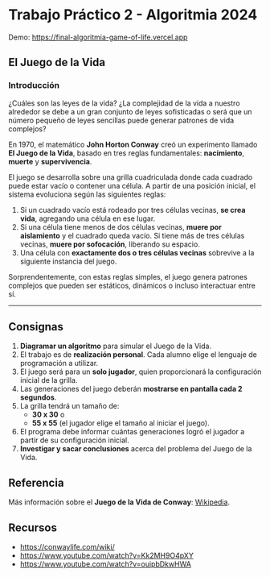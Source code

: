 # Trabajo Práctico 2 - Algoritmia 2024

Demo: https://final-algoritmia-game-of-life.vercel.app

## El Juego de la Vida

### Introducción

¿Cuáles son las leyes de la vida? ¿La complejidad de la vida a nuestro alrededor se debe a un gran conjunto de leyes sofisticadas o será que un número pequeño de leyes sencillas puede generar patrones de vida complejos?

En 1970, el matemático **John Horton Conway** creó un experimento llamado **El Juego de la Vida**, basado en tres reglas fundamentales: **nacimiento**, **muerte** y **supervivencia**.

El juego se desarrolla sobre una grilla cuadriculada donde cada cuadrado puede estar vacío o contener una célula. A partir de una posición inicial, el sistema evoluciona según las siguientes reglas:

1. Si un cuadrado vacío está rodeado por tres células vecinas, **se crea vida**, agregando una célula en ese lugar.
2. Si una célula tiene menos de dos células vecinas, **muere por aislamiento** y el cuadrado queda vacío. Si tiene más de tres células vecinas, **muere por sofocación**, liberando su espacio.
3. Una célula con **exactamente dos o tres células vecinas** sobrevive a la siguiente instancia del juego.

Sorprendentemente, con estas reglas simples, el juego genera patrones complejos que pueden ser estáticos, dinámicos o incluso interactuar entre sí.

---

## Consignas

1. **Diagramar un algoritmo** para simular el Juego de la Vida.
2. El trabajo es de **realización personal**. Cada alumno elige el lenguaje de programación a utilizar.
3. El juego será para un **solo jugador**, quien proporcionará la configuración inicial de la grilla.
4. Las generaciones del juego deberán **mostrarse en pantalla cada 2 segundos**.
5. La grilla tendrá un tamaño de:
   - **30 x 30** o
   - **55 x 55** (el jugador elige el tamaño al iniciar el juego).
6. El programa debe informar cuántas generaciones logró el jugador a partir de su configuración inicial.
7. **Investigar y sacar conclusiones** acerca del problema del Juego de la Vida.

## Referencia

Más información sobre el **Juego de la Vida de Conway**: [Wikipedia](https://es.wikipedia.org/wiki/Juego_de_la_vida).

## Recursos

- https://conwaylife.com/wiki/
- https://www.youtube.com/watch?v=Kk2MH9O4pXY
- https://www.youtube.com/watch?v=ouipbDkwHWA